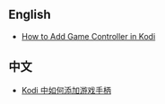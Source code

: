 ## English
- [How to Add Game Controller in Kodi](en/how-add-joystick.md)

## 中文
- [Kodi 中如何添加游戏手柄](zh/how-add-joystick.md)


